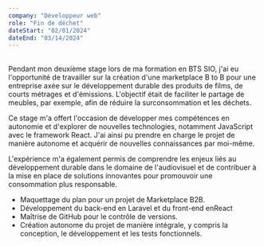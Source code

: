 ```yaml
---
company: "Développeur web"
role: "Fin de déchet"
dateStart: "02/01/2024"
dateEnd: "03/14/2024"
---
```


<br>
Pendant mon deuxième stage lors de ma formation en BTS SIO, j'ai eu l'opportunité de travailler sur la création d'une marketplace B to B pour une entreprise axée sur le développement durable des produits de films, de courts métrages et d'émissions. L'objectif était de faciliter le partage de meubles, par exemple, afin de réduire la surconsommation et les déchets.

Ce stage m'a offert l'occasion de développer mes compétences en autonomie et d'explorer de nouvelles technologies, notamment JavaScript avec le framework React. J'ai ainsi pu prendre en charge le projet de manière autonome et acquérir de nouvelles connaissances par moi-même.

L'expérience m'a également permis de comprendre les enjeux liés au développement durable dans le domaine de l'audiovisuel et de contribuer à la mise en place de solutions innovantes pour promouvoir une consommation plus responsable.

- Maquettage du plan pour un projet de Marketplace B2B.
- Développement du back-end en Laravel et du front-end enReact
- Maîtrise de GitHub pour le contrôle de versions.
- Création autonome du projet de manière intégrale, y compris la conception, le développement et les tests fonctionnels.


